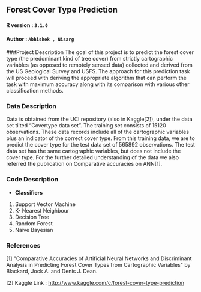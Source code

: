 ## Forest Cover Type Prediction

#### R version :  `3.1.0`
#### Author :     `Abhishek , Nisarg`



###Project Description
The goal of this project is to predict the forest cover type (the predominant kind of tree cover) from strictly cartographic variables (as opposed to remotely sensed data) collected and derived from the US Geological Survey and USFS. The approach for this prediction task will proceed with deriving the appropriate algorithm that can perform the task with maximum accuracy along with its comparison with various other classification methods.


### Data Description

Data is obtained from the UCI repository (also in Kaggle[2]), under the data set tilted “Covertype data set”. The training set consists of 15120 observations. These data records include all of the cartographic variables plus an indicator of the correct cover type. From this training data, we are to predict the cover type for the test data set of 565892 observations. The test data set has the same cartographic variables, but does not include the cover type. For the further detailed understanding of the data we also referred the publication on Comparative accuracies on ANN[1].


### Code Description

* **Classifiers**
1. Support Vector Machine
2. K- Nearest Neighbour
3. Decision Tree
4. Random Forest
5. Naive Bayesian 


### References
[1] "Comparative Accuracies of Artificial Neural Networks and Discriminant Analysis in Predicting Forest Cover Types from Cartographic Variables" by Blackard, Jock A. and Denis J. Dean.


[2] Kaggle Link : http://www.kaggle.com/c/forest-cover-type-prediction

